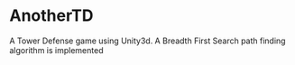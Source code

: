 # AnotherTD
 A Tower Defense game using Unity3d. A Breadth First Search path finding algorithm is implemented
